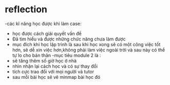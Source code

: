 # reflection
   -các kĩ năng học được khi làm case:
+  học được cách giải quyết vấn đề 
+ Đã tìm hiểu và được những chức năng chưa làm được
+ mục đích khi học lập trình là sau khi học xong sẽ có một công việc tốt hơn, sẽ dễ xin việc hơn,không phải làm việc ngoài trời và sau này có thể tự lo cho bản thân
  -mục tiêu module 2 là :
+ sẽ tăng thêm số giờ học ở nhà
+ nhìn nhận lại cách học và có sự thay đổi
+ tích cực trao đổi với mọi người và tutor
+ sau mỗi bài học sẽ vẽ minmap bài học đó
